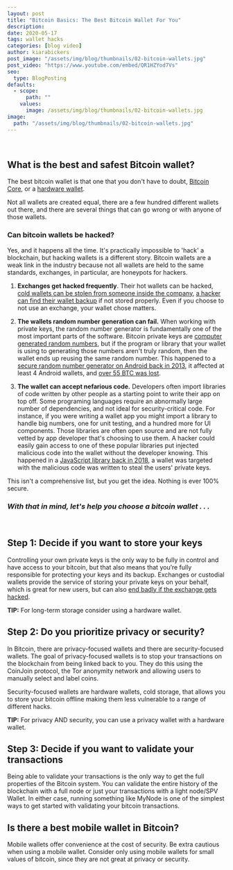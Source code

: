 ```yaml
---
layout: post
title: "Bitcoin Basics: The Best Bitcoin Wallet For You"
description:
date: 2020-05-17
tags: wallet hacks
categories: [blog video]
author: kiarabickers
post_image: "/assets/img/blog/thumbnails/02-bitcoin-wallets.jpg"
post_video: "https://www.youtube.com/embed/QR1HZYod7Vs"
seo:
  type: BlogPosting
defaults:
  - scope:
      path: ""
    values:
      image: /assets/img/blog/thumbnails/02-bitcoin-wallets.jpg
image:
  path: "/assets/img/blog/thumbnails/02-bitcoin-wallets.jpg"
---
```


<br>

## What is the best and safest Bitcoin wallet?

The best bitcoin wallet is that one that you don't have to doubt, [Bitcoin Core](https://bitcoincore.org/en/download/), or a [hardware wallet](https://www.ledger.com/).

Not all wallets are created equal, there are a few hundred different wallets out there, and there are several things that can go wrong or with anyone of those wallets.

### Can bitcoin wallets be hacked?

Yes, and it happens all the time. It's practically impossible to 'hack' a blockchain, but hacking wallets is a different story. Bitcoin wallets are a weak link in the industry because not all wallets are held to the same standards, exchanges, in particular, are honeypots for hackers.

1. **Exchanges get hacked frequently**. Their hot wallets can be hacked, [cold wallets can be stolen from someone inside the company](https://www.reddit.com/r/pwned/comments/2w2ijm/hackers_steal_7170_bitcoins_from_chinese_exchange/), [a hacker can find their wallet backup](https://web.archive.org/web/20200416223242/http://bitcoinmagazine.com/articles/bitfloor-hacked-250000-missing-1346821046) if not stored properly. Even if you choose to not use an exchange, your wallet chose matters.

2. **The wallets random number generation can fail.** When working with private keys, the random number generator is fundamentally one of the most important parts of the software. Bitcoin private keys are [computer generated random numbers](/blog/2020/05/16/bitcoin-public-private-keys), but if the program or library that your wallet is using to generating those numbers aren't truly random, then the wallet ends up reusing the same random number. This happened to a [secure random number generator on Android back in 2013](https://android-developers.googleblog.com/2013/08/some-securerandom-thoughts.html), it affected at least 4 Android wallets, and [over 55 BTC was lost](https://bitcointalk.org/index.php?topic=271486.0).

3. **The wallet can accept nefarious code.** Developers often import libraries of code written by other people as a starting point to write their app on top off. Some programing languages require an abnormally large number of dependencies, and not ideal for security-critical code. For instance, if you were writing a wallet app you might import a library to handle big numbers, one for unit testing, and a hundred more for UI components. Those libraries are often open source and are not fully vetted by app developer that's choosing to use them. A hacker could easily gain access to one of these popular libraries put injected malicious code into the wallet without the developer knowing. This happened in a [JavaScript library back in 2018](https://web.archive.org/web/20200314161742/https://www.zdnet.com/article/hacker-backdoors-popular-javascript-library-to-steal-bitcoin-funds/), a wallet was targeted with the malicious code was written to steal the users' private keys.

This isn't a comprehensive list, but you get the idea. Nothing is ever 100% secure.

### *With that in mind, let's help you choose a bitcoin wallet . . .*

<br>

## Step 1: Decide if you want to store your keys

Controlling your own private keys is the only way to be fully in control and have access to your bitcoin, but that also means that you’re fully responsible for protecting your keys and its backup. Exchanges or custodial wallets provide the service of storing your private keys on your behalf, which is great for new users, but can also [end badly if the exchange gets hacked](https://web.archive.org/web/20200417102334/https://selfkey.org/list-of-cryptocurrency-exchange-hacks/).

**TIP:** For long-term storage consider using a hardware wallet.

## Step 2: Do you prioritize privacy or security?

In Bitcoin, there are privacy-focused wallets and there are security-focused wallets. The goal of privacy-focused wallets is to stop your transactions on the blockchain from being linked back to you. They do this using the CoinJoin protocol, the Tor anonymity network and allowing users to manually select and label coins.

Security-focused wallets are hardware wallets, cold storage, that allows you to store your bitcoin offline making them less vulnerable to a range of different hacks.

**TIP:** For privacy AND security, you can use a privacy wallet with a hardware wallet.

## Step 3: Decide if you want to validate your transactions

Being able to validate your transactions is the only way to get the full properties of the Bitcoin system. You can validate the entire history of the blockchain with a full node or just your transactions with a light node/SPV Wallet. In either case, running something like MyNode is one of the simplest ways to get started with validating your bitcoin transactions.

## Is there a best mobile wallet in Bitcoin?

Mobile wallets offer convenience at the cost of security. Be extra cautious when using a mobile wallet. Consider only using mobile wallets for small values of bitcoin, since they are not great at privacy or security.
